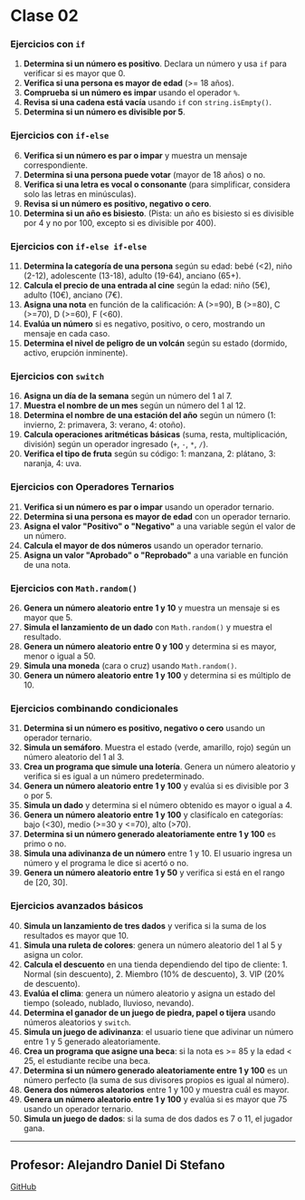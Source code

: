 # Clase 02

### Ejercicios con `if`

1. **Determina si un número es positivo**. Declara un número y usa `if` para verificar si es mayor que 0.
2. **Verifica si una persona es mayor de edad** (>= 18 años).
3. **Comprueba si un número es impar** usando el operador `%`.
4. **Revisa si una cadena está vacía** usando `if` con `string.isEmpty()`.
5. **Determina si un número es divisible por 5**.

### Ejercicios con `if-else`

6. **Verifica si un número es par o impar** y muestra un mensaje correspondiente.
7. **Determina si una persona puede votar** (mayor de 18 años) o no.
8. **Verifica si una letra es vocal o consonante** (para simplificar, considera solo las letras en minúsculas).
9. **Revisa si un número es positivo, negativo o cero**.
10. **Determina si un año es bisiesto**. (Pista: un año es bisiesto si es divisible por 4 y no por 100, excepto si es divisible por 400).

### Ejercicios con `if-else if-else`

11. **Determina la categoría de una persona** según su edad: bebé (<2), niño (2-12), adolescente (13-18), adulto (19-64), anciano (65+).
12. **Calcula el precio de una entrada al cine** según la edad: niño (5€), adulto (10€), anciano (7€).
13. **Asigna una nota** en función de la calificación: A (>=90), B (>=80), C (>=70), D (>=60), F (<60).
14. **Evalúa un número** si es negativo, positivo, o cero, mostrando un mensaje en cada caso.
15. **Determina el nivel de peligro de un volcán** según su estado (dormido, activo, erupción inminente).

### Ejercicios con `switch`

16. **Asigna un día de la semana** según un número del 1 al 7.
17. **Muestra el nombre de un mes** según un número del 1 al 12.
18. **Determina el nombre de una estación del año** según un número (1: invierno, 2: primavera, 3: verano, 4: otoño).
19. **Calcula operaciones aritméticas básicas** (suma, resta, multiplicación, división) según un operador ingresado (`+`, `-`, `*`, `/`).
20. **Verifica el tipo de fruta** según su código: 1: manzana, 2: plátano, 3: naranja, 4: uva.

### Ejercicios con Operadores Ternarios

21. **Verifica si un número es par o impar** usando un operador ternario.
22. **Determina si una persona es mayor de edad** con un operador ternario.
23. **Asigna el valor "Positivo" o "Negativo"** a una variable según el valor de un número.
24. **Calcula el mayor de dos números** usando un operador ternario.
25. **Asigna un valor "Aprobado" o "Reprobado"** a una variable en función de una nota.

### Ejercicios con `Math.random()`

26. **Genera un número aleatorio entre 1 y 10** y muestra un mensaje si es mayor que 5.
27. **Simula el lanzamiento de un dado** con `Math.random()` y muestra el resultado.
28. **Genera un número aleatorio entre 0 y 100** y determina si es mayor, menor o igual a 50.
29. **Simula una moneda** (cara o cruz) usando `Math.random()`.
30. **Genera un número aleatorio entre 1 y 100** y determina si es múltiplo de 10.

### Ejercicios combinando condicionales

31. **Determina si un número es positivo, negativo o cero** usando un operador ternario.
32. **Simula un semáforo**. Muestra el estado (verde, amarillo, rojo) según un número aleatorio del 1 al 3.
33. **Crea un programa que simule una lotería**. Genera un número aleatorio y verifica si es igual a un número predeterminado.
34. **Genera un número aleatorio entre 1 y 100** y evalúa si es divisible por 3 o por 5.
35. **Simula un dado** y determina si el número obtenido es mayor o igual a 4.
36. **Genera un número aleatorio entre 1 y 100** y clasifícalo en categorías: bajo (<30), medio (>=30 y <=70), alto (>70).
37. **Determina si un número generado aleatoriamente entre 1 y 100** es primo o no.
38. **Simula una adivinanza de un número** entre 1 y 10. El usuario ingresa un número y el programa le dice si acertó o no.
39. **Genera un número aleatorio entre 1 y 50** y verifica si está en el rango de [20, 30].

### Ejercicios avanzados básicos

40. **Simula un lanzamiento de tres dados** y verifica si la suma de los resultados es mayor que 10.
41. **Simula una ruleta de colores**: genera un número aleatorio del 1 al 5 y asigna un color.
42. **Calcula el descuento** en una tienda dependiendo del tipo de cliente: 1. Normal (sin descuento), 2. Miembro (10% de descuento), 3. VIP (20% de descuento).
43. **Evalúa el clima**: genera un número aleatorio y asigna un estado del tiempo (soleado, nublado, lluvioso, nevando).
44. **Determina el ganador de un juego de piedra, papel o tijera** usando números aleatorios y `switch`.
45. **Simula un juego de adivinanza**: el usuario tiene que adivinar un número entre 1 y 5 generado aleatoriamente.
46. **Crea un programa que asigne una beca**: si la nota es >= 85 y la edad < 25, el estudiante recibe una beca.
47. **Determina si un número generado aleatoriamente entre 1 y 100** es un número perfecto (la suma de sus divisores propios es igual al número).
48. **Genera dos números aleatorios** entre 1 y 100 y muestra cuál es mayor.
49. **Genera un número aleatorio entre 1 y 100** y evalúa si es mayor que 75 usando un operador ternario.
50. **Simula un juego de dados**: si la suma de dos dados es 7 o 11, el jugador gana.



---



## Profesor: Alejandro Daniel Di Stefano
[GitHub](https://github.com/Drako01) 


